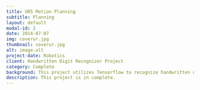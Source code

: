 ```yaml
---
title: UR5 Motion Planning
subtitle: Planning
layout: default
modal-id: 2
date: 2014-07-07
img: coverur.jpg
thumbnail: coverur.jpg
alt: image-alt
project-date: Robotics
client: Handwritten Digit Recognizer Project
category: Complete
background: This project utilizes Tensorflow to recognize handwritten digits using convolutional networks, as well as techniques such as learning rate decay and dropout to recognize handwritten digits to accuracy above 99%. This is completed by following a tutorial by Martin Gorner
description: This project is in complete.
---
```

